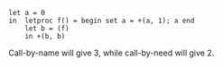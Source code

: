 ```
let a = 0
in  letproc f() = begin set a = +(a, 1); a end
    let b = (f)
    in +(b, b)
```

Call-by-name will give 3, while call-by-need will give 2.